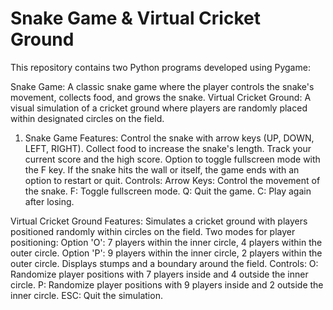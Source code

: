 # Snake Game & Virtual Cricket Ground
This repository contains two Python programs developed using Pygame:

Snake Game: A classic snake game where the player controls the snake's movement, collects food, and grows the snake.
Virtual Cricket Ground: A visual simulation of a cricket ground where players are randomly placed within designated circles on the field.
1. Snake Game
Features:
Control the snake with arrow keys (UP, DOWN, LEFT, RIGHT).
Collect food to increase the snake's length.
Track your current score and the high score.
Option to toggle fullscreen mode with the F key.
If the snake hits the wall or itself, the game ends with an option to restart or quit.
Controls:
Arrow Keys: Control the movement of the snake.
F: Toggle fullscreen mode.
Q: Quit the game.
C: Play again after losing.

Virtual Cricket Ground
Features:
Simulates a cricket ground with players positioned randomly within circles on the field.
Two modes for player positioning:
Option 'O': 7 players within the inner circle, 4 players within the outer circle.
Option 'P': 9 players within the inner circle, 2 players within the outer circle.
Displays stumps and a boundary around the field.
Controls:
O: Randomize player positions with 7 players inside and 4 outside the inner circle.
P: Randomize player positions with 9 players inside and 2 outside the inner circle.
ESC: Quit the simulation.
